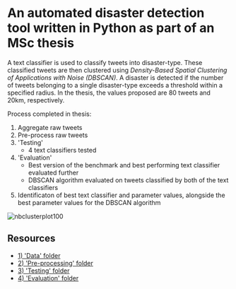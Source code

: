 # An automated disaster detection tool written in Python as part of an MSc thesis

A text classifier is used to classify tweets into disaster-type. These classified tweets are then clustered using *Density-Based Spatial Clustering of Applications with Noise (DBSCAN)*. A disaster is detected if the number of tweets belonging to a single disaster-type exceeds a threshold within a specified radius. In the thesis, the values proposed are 80 tweets and 20km, respectively.

Process completed in thesis:

1) Aggregate raw tweets
2) Pre-process raw tweets
3) 'Testing'
    - 4 text classifiers tested
4) 'Evaluation'
    - Best version of the benchmark and best performing text classifier evaluated further
    - DBSCAN algorithm evaluated on tweets classified by both of the text classifiers  
5) Identificaton of best text classifier and parameter values, alongside the best parameter values for the DBSCAN algorithm




    
  



![nbclusterplot100](https://user-images.githubusercontent.com/34406492/46284225-eb539d00-c56e-11e8-9689-50f34a9a26d8.png)


## Resources

- [1) 'Data' folder](https://github.com/Christopher-Loynes/DisasterDetectionTool/wiki/'Data'-Folder)
- [2) 'Pre-processing' folder](https://github.com/Christopher-Loynes/DisasterDetectionTool/wiki/'Preprocessing'-Folder)
- [3) 'Testing' folder](https://github.com/Christopher-Loynes/DisasterDetectionTool/wiki/'Testing'-Folder) 
- [4) 'Evaluation' folder](https://github.com/Christopher-Loynes/DisasterDetectionTool/wiki/'Evaluation'-Folder)



